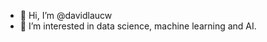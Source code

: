 - 👋 Hi, I’m @davidlaucw
- 👀 I’m interested in data science, machine learning and AI.

<!---
davidlaucw/davidlaucw is a ✨ special ✨ repository because its `README.md` (this file) appears on your GitHub profile.
You can click the Preview link to take a look at your changes.
--->
